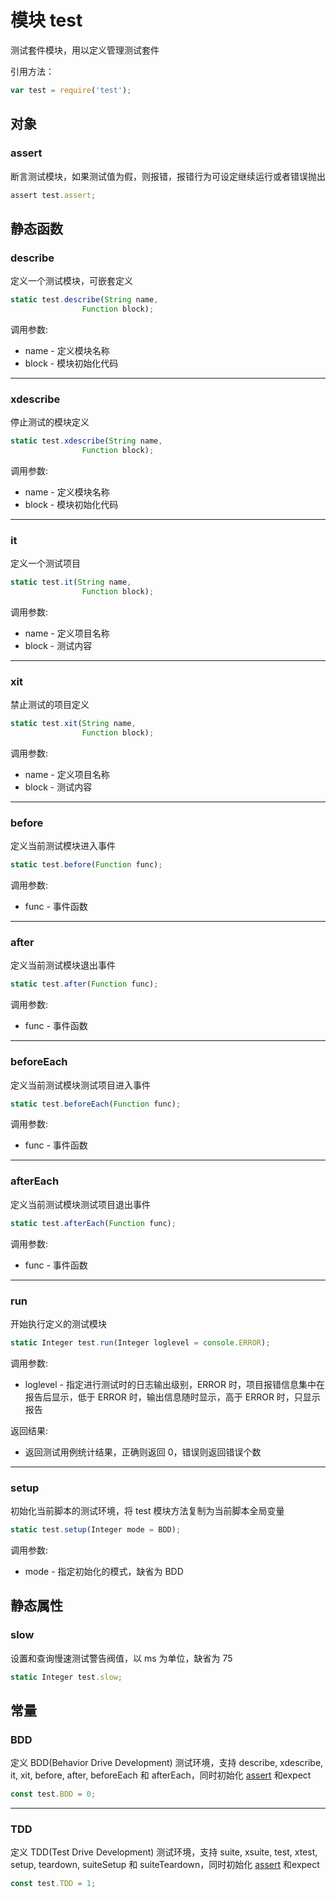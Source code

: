 # 模块 test
测试套件模块，用以定义管理测试套件

引用方法：
```JavaScript
var test = require('test');
```
## 对象
        
### assert
断言测试模块，如果测试值为假，则报错，报错行为可设定继续运行或者错误抛出
```JavaScript
assert test.assert;
```

## 静态函数
        
### describe
定义一个测试模块，可嵌套定义
```JavaScript
static test.describe(String name,
                Function block);
```

调用参数:
* name - 定义模块名称
* block - 模块初始化代码

--------------------------
### xdescribe
停止测试的模块定义
```JavaScript
static test.xdescribe(String name,
                Function block);
```

调用参数:
* name - 定义模块名称
* block - 模块初始化代码

--------------------------
### it
定义一个测试项目
```JavaScript
static test.it(String name,
                Function block);
```

调用参数:
* name - 定义项目名称
* block - 测试内容

--------------------------
### xit
禁止测试的项目定义
```JavaScript
static test.xit(String name,
                Function block);
```

调用参数:
* name - 定义项目名称
* block - 测试内容

--------------------------
### before
定义当前测试模块进入事件
```JavaScript
static test.before(Function func);
```

调用参数:
* func - 事件函数

--------------------------
### after
定义当前测试模块退出事件
```JavaScript
static test.after(Function func);
```

调用参数:
* func - 事件函数

--------------------------
### beforeEach
定义当前测试模块测试项目进入事件
```JavaScript
static test.beforeEach(Function func);
```

调用参数:
* func - 事件函数

--------------------------
### afterEach
定义当前测试模块测试项目退出事件
```JavaScript
static test.afterEach(Function func);
```

调用参数:
* func - 事件函数

--------------------------
### run
开始执行定义的测试模块
```JavaScript
static Integer test.run(Integer loglevel = console.ERROR);
```

调用参数:
* loglevel - 指定进行测试时的日志输出级别，ERROR 时，项目报错信息集中在报告后显示，低于 ERROR 时，输出信息随时显示，高于 ERROR 时，只显示报告

返回结果:
* 返回测试用例统计结果，正确则返回 0，错误则返回错误个数

--------------------------
### setup
初始化当前脚本的测试环境，将 test 模块方法复制为当前脚本全局变量
```JavaScript
static test.setup(Integer mode = BDD);
```

调用参数:
* mode - 指定初始化的模式，缺省为 BDD

## 静态属性
        
### slow
设置和查询慢速测试警告阀值，以 ms 为单位，缺省为 75
```JavaScript
static Integer test.slow;
```

## 常量
        
### BDD
定义 BDD(Behavior Drive Development) 测试环境，支持 describe, xdescribe, it, xit, before, after, beforeEach 和 afterEach，同时初始化 [assert](assert.md) 和expect
```JavaScript
const test.BDD = 0;
```

--------------------------
### TDD
定义 TDD(Test Drive Development) 测试环境，支持 suite, xsuite, test, xtest, setup, teardown, suiteSetup 和 suiteTeardown，同时初始化 [assert](assert.md) 和expect
```JavaScript
const test.TDD = 1;
```

